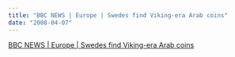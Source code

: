 ```yaml
---
title: "BBC NEWS | Europe | Swedes find Viking-era Arab coins"
date: "2008-04-07"
---
```


[BBC NEWS | Europe | Swedes find Viking-era Arab coins](http://news.bbc.co.uk/2/hi/europe/7330540.stm)
